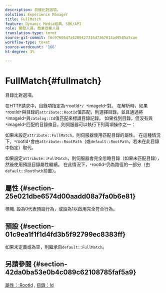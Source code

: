 ```yaml
---
description: 目錄比對選項。
solution: Experience Manager
title: FullMatch
feature: Dynamic Media經典，SDK/API
role: 開發人員，商業從業人員
translation-type: tm+mt
source-git-commit: f6c97606d7a4209427316d7367013ad9585a5cae
workflow-type: tm+mt
source-wordcount: '166'
ht-degree: 3%

---
```



# FullMatch{#fullmatch}

目錄比對選項。

在HTTP請求中，目錄項指定為`*`rootId`*/ *`imageId`*`對。 在解析時，如果`*`rootId`*`與目錄的`attribute::RootId`值匹配，則選擇目錄，並且通過將`*`imageId`*`與`catalog::Id`值匹配來標識目錄記錄。 如果找到目錄，但沒有與`*`imageId`*`匹配的目錄條目，則伺服器可以執行下列兩項操作之一：

如果未設定`attribute::FullMatch`，則伺服器使用匹配目錄的屬性。 在這種情況下，`*`rootId`*`會由`attribute::RootPath`（或`default::RootPath`，若未在此目錄中指定）取代。

如果設定`attribute::FullMatch`，則伺服器會完全忽略目錄（如果未匹配目錄），然後使用預設目錄屬性繼續。 在此情況下，`*`rootId`*`仍為路徑的一部分（由`default::RootPath`前置）。

## 屬性 {#section-25e021dbe6574d00aadd08a7fa0b6e81}

標幟. 設為0代表預設行為，或設為1以啟用完全符合行為。

## 預設 {#section-01c9ea1f1f1d4fd3b5f92799ec8383ff}

如果未定義或為空，則繼承自`default::FullMatch`。

## 另請參閱 {#section-42da0ba53e0b4c089c62108785faf5a9}

[屬性：:RootId](../../../../../is-api/image-catalog/image-serving-api-ref/c-image-catalog-reference/c-attributes-reference/r-rootid.md#reference-13653312925e4a08b90f99961d53f546) , [目錄：Id](/help/aem-is-ir-api/is-api/image-catalog/image-serving-api-ref/c-image-catalog-reference/c-image-svg-data-reference/c-image-data-reference/r-id-cat.md)
